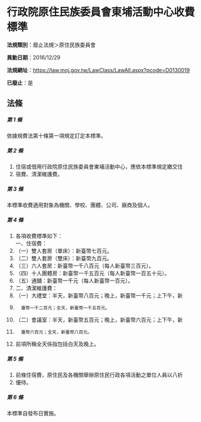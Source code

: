 # 行政院原住民族委員會東埔活動中心收費標準

**法規類別**：廢止法規＞原住民族委員會

**異動日期**：2016/12/29  

**法規網址**：https://law.moj.gov.tw/LawClass/LawAll.aspx?pcode=D0130019

**已廢止**：是



## 法條
##### 第 1 條
依據規費法第十條第一項規定訂定本標準。

##### 第 2 條
1. 住宿或借用行政院原住民族委員會東埔活動中心，應依本標準規定繳交住
1. 宿費、清潔維護費。

##### 第 3 條
本標準收費適用對象為機關、學校、團體、公司、廠商及個人。

##### 第 4 條
1. 各項收費標準如下：  
一、住宿費：
1. （一）雙人套房（單床）：新臺幣七百元。
1. （二）雙人套房（雙床）：新臺幣九百元。 
1. （三）六人套房：新臺幣一千八百元（每人新臺幣三百元）。 
1. （四）十人團體房：新臺幣一千五百元（每人新臺幣一百五十元）。 
1. （五）通舖：新臺幣一千元（每人新臺幣一百元）。 
1. 二、清潔維護費：
1. （一）大禮堂：半天，新臺幣八百元；晚上，新臺幣一千元；上下午，新
1.       臺幣一千二百元；全天，新臺幣一千五百元。
1. （二）會議室：半天，新臺幣五百元；晚上，新臺幣六百元；上下午，新
1.       臺幣六百元；全天，新臺幣八百元。
1. 前項所稱全天係指包括白天及晚上。

##### 第 5 條
1. 前條住宿費，原住民及各機關舉辦原住民行政各項活動之單位人員以八折
1. 優待。

##### 第 6 條
本標準自發布日實施。


